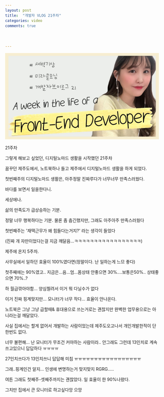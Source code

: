 ```yaml
---
layout: post
title:  "개발자 VLOG 21주차"
categories: video 
comments: true



---
```


[![썸네일](/assets/img/youtube/21.jpg)](https://www.youtube.com/watch?v=oMkRNCswdJA&t=1s)





21주차

그렇게 해보고 싶었던, 디지털노마드 생활을 시작했던 21주차

꿈꾸던 제주도에서, 노트북하나 들고 제주에서 디지털노마드 생활을 하게 되었다.

첫번째주의 디지털노마드 생활은, 아주정말 진짜루다가 너무너무 만족스러웠다.

바다를 보면서 일을한다니.

세상에나.



삶의 만족도가 급상승하는 기분.

정말 너무 행복하다는 기분. 물론 좀 춥긴했지만, 그래도 아주아주 만족스러웠다

첫번째주는 '재택근무가 왜 힘들다는거지?' 라는 생각이 들었다

(진짜 개 자만이었다는걸 지금 깨달음...ㅋㅋㅋㅋㅋㅋㅋㅋㅋㅋㅋㅋㅋㅋㅋㅋㅋ)



제주에 온지 5주차.

사무실에서 일하던 효율이 100%였다면(정말이다. 난 일하는게 느므 좋다)

첫주째에는 90%였고.. 지금은...음...엄...몸상태 안좋으면 30%....보통은50%.. 상태좋으면 70%..?

하 월급깎아야함... 양심찔려서 이거 뭐 다닐수가 없다



이거 진짜 핑계맞지만... 모니터가 너무 작다... 효율이 안나온다.

노트북은 그냥 그냥 급할때& 휴대용으로 쓰는거로는 괜찮지만 완벽한 업무용으로는 아니라는걸 깨달았다.

사실 집에서는 할게 없어서 개발하는 사람이었는데 제주도오고나서 개인개발한적이 단한번도 없다.



너무 불편해... 난 모니터가 무조건 커야하는 사람이라.. 안그래도 그런데 13인치로 계속 쓰고있으니 답답하다 ㅠㅠㅠㅠ

27인치쓰다가 13인치쓰니 답답해 미침 ㅠㅠㅠㅠㅠㅠㅠㅠㅠㅠㅠㅠㅠㅠㅠㅠㅠ



그래..핑계인건 알지... 인생에 변명하는거 맞지맞지 RGRG.....



여튼 그래도 첫째주-셋째주까지는 괜찮았다. 일 효율이 한 90%나왔다.

그치만 집에서 큰 모니터로 하고싶다앙 으앙







